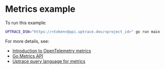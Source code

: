 # Metrics example

To run this example:

```bash
UPTRACE_DSN="https://<token>@api.uptrace.dev/<project_id>" go run main.go
```

For more details, see:

- [Introduction to OpenTelemetry metrics](https://uptrace.dev/opentelemetry/metrics.html)
- [Go Metrics API](https://uptrace.dev/opentelemetry/go-metrics.html#instruments)
- [Uptrace query language for metrics](https://uptrace.dev/get/querying-metrics.html)
